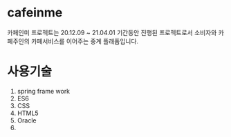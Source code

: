# cafeinme
카페인미 프로젝트는 20.12.09 ~ 21.04.01 기간동안 진행된 프로젝트로서 소비자와 카페주인의 카페서비스를 이어주는 중계 플래폼입니다.
# 사용기술
1. spring frame work
2. ES6
3. CSS
4. HTML5
5. Oracle
6. 
